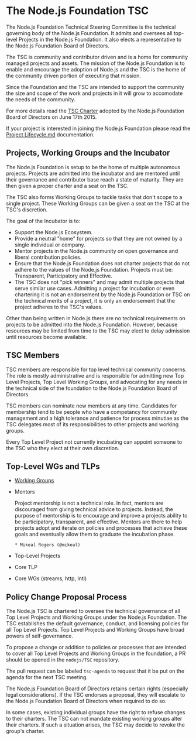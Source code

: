 # The Node.js Foundation TSC

The Node.js Foundation Technical Steering Committee is the technical governing body of the Node.js Foundation. It admits and oversees all top-level Projects in the Node.js Foundation. It also elects a representative to the Node.js Foundation Board of Directors.

The TSC is community and contributor driven and is a home for community managed 
projects and assets. The mission of the Node.js Foundation is to enable and encourage 
the adoption of Node.js and the TSC is the home of the community driven portion
of executing that mission.

Since the Foundation and the TSC are intended to support the community the size and scope
of the work and projects in it will grow to accomodate the needs of the community.

For more details read the [TSC Charter](https://github.com/nodejs/TSC/blob/master/TSC-Charter.md) adopted by the Node.js Foundation Board of Directors on June 17th 2015.

If your project is interested in joining the Node.js Foundation please read the [Project Lifecycle.md](./Project-Lifecycle.md) documentation.

## Projects, Working Groups and the Incubator

The Node.js Foundation is setup to be the home of multiple autonomous projects. Projects are 
admitted into the incubator and are mentored until their governance and contributor 
base reach a state of maturity. They are then given a proper charter and a seat on the TSC.

The TSC also forms Working Groups to tackle tasks that don't scope to a single project. These 
Working Groups can be given a seat on the TSC at the TSC's discretion.

The goal of the Incubator is to:

* Support the Node.js Ecosystem.
* Provide a neutral "home" for projects so that they are not owned by a single individual or company.
* Mentor projects in the Node.js community on open governance and liberal contribution policies.
* Ensure that the Node.js Foundation does not charter projects that do not adhere to the values 
of the Node.js Foundation. Projects must be: Transparent, Participatory and Effective.
* The TSC does not "pick winners" and may admit multiple projects that serve similar use cases. 
Admitting a project for incubation or even chartering it is not an endorsement by the Node.js 
Foundation or TSC on the technical merits of a project, it is only an endorsement that the project 
adheres to the TSC's values.

Other than being written in Node.js there are no technical requirements on projects to be admitted
into the Node.js Foundation. However, because resources may be limited from time to the TSC may
elect to delay admission until resources become available.

## TSC Members

TSC members are responsible for top level technical community concerns. The role is 
mostly administrative and is responsible for admitting new Top Level Projects, Top Level
Working Groups, and advocating for any needs in the technical side of the foundation to
the Node.js Foundation Board of Directors.

TSC members can nominate new members at any time. Candidates for membership tend to be people
who have a competancy for community management and a high tolerance and patience for process
minutiae as the TSC delegates most of its responsibilities to other projects and working groups.

Every Top Level Project not currently incubating can appoint someone to the TSC who they elect
at their own discretion.

## Top-Level WGs and TLPs

* [Working Groups](WORKING_GROUPS.md)
* Mentors

    Project mentorship is not a technical role. In fact, mentors are
    discouraged from giving technical advice to projects. Instead, the
    purpose of mentorship is to encourage and improve a projects ability
    to be participatory, transparent, and effective. Mentors are there to
    help projects adopt and iterate on policies and processes that achieve
    these goals and eventually allow them to graduate the incubation phase.

      * Mikeal Rogers (@mikeal)
* Top-Level Projects
 * Core TLP
  * Core WGs (streams, http, Intl)

## Policy Change Proposal Process

The Node.js TSC is chartered to oversee the technical governance of all Top
Level Projects and Working Groups under the Node.js Foundation. The TSC
establishes the default governance, conduct, and licensing policies for all Top
Level Projects. Top Level Projects and Working Groups have broad powers of
self-governance.

To propose a change or addition to policies or processes that are intended to
cover all Top Level Projects and Working Groups in the foundation, a PR should
be opened in the `nodejs/TSC` repository.

The pull request can be labeled `tsc-agenda` to request that it be put on the
agenda for the next TSC meeting.

The Node.js Foundation Board of Directors retains certain rights (especially
legal considerations). If the TSC endorses a proposal, they will escalate to the
Node.js Foundation Board of Directors when required to do so.

In some cases, existing individual groups have the right to refuse changes to
their charters. The TSC can not mandate existing working groups alter their
charters. If such a situation arises, the TSC may decide to revoke the group's
charter.
